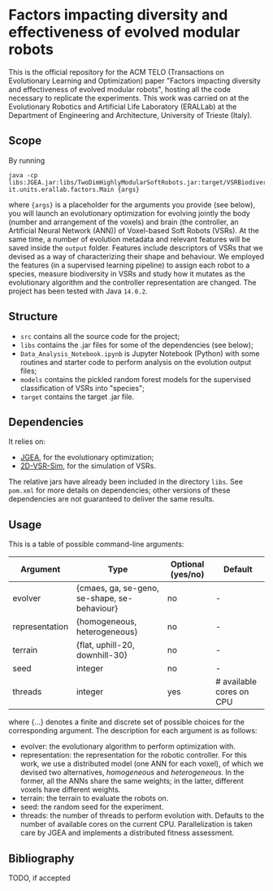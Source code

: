 # Factors impacting diversity and effectiveness of evolved modular robots
This is the official repository for the ACM TELO (Transactions on Evolutionary Learning and Optimization) paper "Factors impacting diversity and effectiveness of evolved modular robots", hosting all the code necessary to replicate the experiments. This work was carried on at the Evolutionary Robotics and Artificial Life Laboratory (ERALLab) at the Department of Engineering and Architecture, University of Trieste (Italy).

## Scope
By running
```
java -cp libs:JGEA.jar:libs/TwoDimHighlyModularSoftRobots.jar:target/VSRBiodiversity.jar it.units.erallab.factors.Main {args}
```
where `{args}` is a placeholder for the arguments you provide (see below), you will launch an evolutionary optimization for evolving jointly the body (number and arrangement of the voxels) and brain (the controller, an Artificial Neural Network (ANN)) of Voxel-based Soft Robots (VSRs). At the same time, a number of evolution metadata and relevant features will be saved inside the `output` folder. Features include descriptors of VSRs that we devised as a way of characterizing their shape and behaviour. We employed the features (in a supervised learning pipeline) to assign each robot to a species, measure biodiversity in VSRs and study how it mutates as the evolutionary algorithm and the controller representation are changed. The project has been tested with Java `14.0.2`.

## Structure
* `src` contains all the source code for the project;
* `libs` contains the .jar files for some of the dependencies (see below);
* `Data_Analysis_Notebook.ipynb` is Jupyter Notebook (Python) with some routines and starter code to perform analysis on the evolution output files;
* `models` contains the pickled random forest models for the supervised classification of VSRs into "species";
* `target` contains the target .jar file.

## Dependencies
It relies on:
* [JGEA](https://github.com/ericmedvet/jgea), for the evolutionary optimization;
* [2D-VSR-Sim](https://github.com/ericmedvet/2dhmsr), for the simulation of VSRs.

The relative jars have already been included in the directory `libs`. See `pom.xml` for more details on dependencies; other versions of these dependencies are not guaranteed to deliver the same results.

## Usage
This is a table of possible command-line arguments:

Argument       | Type                                         | Optional (yes/no) | Default
---------------|----------------------------------------------|-------------------|-------------------------
evolver        | {cmaes, ga, se-geno, se-shape, se-behaviour} | no                | -
representation | {homogeneous, heterogeneous}                 | no                | -
terrain        | {flat, uphill-20, downhill-30}               | no                | -
seed           | integer                                      | no                | -
threads        | integer                                      | yes               | # available cores on CPU

where {...} denotes a finite and discrete set of possible choices for the corresponding argument. The description for each argument is as follows:
* evolver: the evolutionary algorithm to perform optimization with.
* representation: the representation for the robotic controller. For this work, we use a distributed model (one ANN for each voxel), of which we devised two alternatives, _homogeneous_ and _heterogeneous_. In the former, all the ANNs share the same weights; in the latter, different voxels have different weights.
* terrain: the terrain to evaluate the robots on.
* seed: the random seed for the experiment.
* threads: the number of threads to perform evolution with. Defaults to the number of available cores on the current CPU. Parallelization is taken care by JGEA and implements a distributed fitness assessment.

## Bibliography
TODO, if accepted
